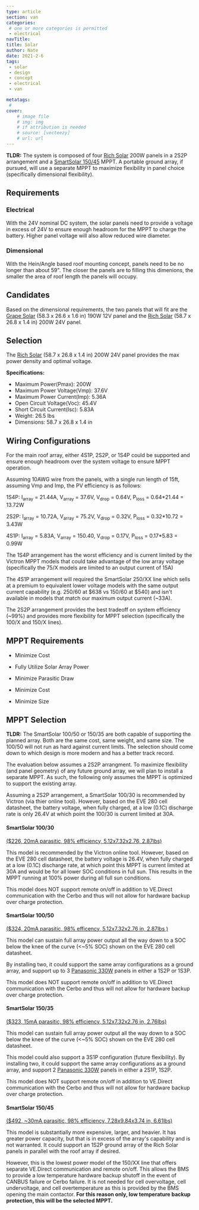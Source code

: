 ```yaml
---
type: article
section: van
categories: 
 # one or more categories is permitted
 - electrical
navTitle: 
title: Solar
author: Nate
date: 2021-2-6
tags:
 - solar
 - design
 - concept
 - electrical
 - van

metatags:
 #
cover: 
	# image file
	# img: img
	# if attribution is needed
	# source: [vecteezy]
	# url: url
---
```



**TLDR:**  The system is composed of four [Rich Solar](https://richsolar.com/products/200-watt-24-volt-solar-panel) 200W panels in a 2S2P arrangement and a [SmartSolar 150/45](https://www.victronenergy.com/upload/documents/Datasheet-SmartSolar-charge-controller-MPPT-150-45-up-to-150-70-EN.pdf) MPPT.  A portable ground array, if pursued, will use a separate MPPT to maximize flexibility in panel choice (specifically dimensional flexibility).

## Requirements

### Electrical

With the 24V nominal DC system, the solar panels need to provide a voltage in excess of 24V to ensure enough headroom for the MPPT to charge the battery.  Higher panel voltage will also allow reduced wire diameter.  

### Dimensional

With the Hein/Angle based roof mounting concept, panels need to be no longer than about 59".  The closer the panels are to filling this dimenions, the smaller the area of roof length the panels will occupy.

## Candidates

Based on the dimensional requirements, the two panels that will fit are the [Grape Solar](https://grapesolar.com/wp-content/uploads/GS-STAR-190W-US-Spec-Sheet.pdf)  (58.3 x 26.6 x 1.6 in) 190W 12V panel and the [Rich Solar](https://richsolar.com/products/200-watt-24-volt-solar-panel)  (58.7 x 26.8 x 1.4 in) 200W 24V panel.

## Selection

The [Rich Solar](https://richsolar.com/products/200-watt-24-volt-solar-panel)  (58.7 x 26.8 x 1.4 in) 200W 24V panel provides the max power density and optimal voltage.

**Specifications:**

- Maximum Power(Pmax): 200W
- Maximum Power Voltage(Vmp): 37.6V
- Maximum Power Current(Imp): 5.36A
- Open Circuit Voltage(Voc): 45.4V
- Short Circuit Current(Isc): 5.83A
- Weight: 26.5 lbs
- Dimensions: 58.7 x 26.8 x 1.4 in

## Wiring Configurations

For the main roof array, either 4S1P, 2S2P, or 1S4P could be supported and ensure enough headroom over the system voltage to ensure MPPT operation.

Assuming 10AWG wire from the panels, with a single run length of 15ft, assuming Vmp and Imp, the PV efficiency is as follows:

1S4P: I<sub>array</sub> = 21.44A, V<sub>array</sub> = 37.6V, V<sub>drop</sub> = 0.64V, P<sub>loss</sub> = 0.64*21.44 = 13.72W

2S2P: I<sub>array</sub> = 10.72A, V<sub>array</sub> = 75.2V, V<sub>drop</sub> = 0.32V, P<sub>loss</sub> = 0.32*10.72 = 3.43W

4S1P: I<sub>array</sub> = 5.83A, V<sub>array</sub> = 150.40, V<sub>drop</sub> = 0.17V, P<sub>loss</sub> = 0.17*5.83 = 0.99W

The 1S4P arrangement has the worst efficiency and is current limited by the Victron MPPT models that could take advantage of the low array voltage (specifically the 75/X models are limited to an output current of 15A)

The 4S1P arrangement will required the SmartSolar 250/XX line which sells at a premium to equivalent lower voltage models with the same output current capability (e.g. 250/60 at $638 vs 150/60 at $540) and isn't available in models that match our maximum output current (~33A).

The 2S2P arrangement provides the best tradeoff on system efficiency (~99%) and provides more flexibility for MPPT selection (specifically the 100/X and 150/X lines). 

## MPPT Requirements

* Minimize Cost

* Fully Utilize Solar Array Power

* Minimize Parasitic Draw

* Minimize Cost

* Minimize Size

## MPPT Selection

**TLDR:** The SmartSolar 100/50 or 150/35 are both capable of supporting the planned array.  Both are the same cost, same weight, and same size.  The 100/50 will not run as hard against current limits.  The selection should come down to which design is more modern and has a better track record.

The evaluation below assumes a 2S2P arrangment.  To maximize flexibility (and panel geometry) of any future ground array, we will plan to install a separate MPPT.  As such, the following only assumes the MPPT is optimized to support the existing array.

Assuming a 2S2P arrangement, a SmartSolar 100/30 is recommended by Victron (via thier online tool).  However, based on the EVE 280 cell datasheet, the battery voltage, when fully charged, at a low (0.1C) discharge rate is only 26.4V at which point the 100/30 is current limited at 30A.  

#### SmartSolar 100/30 

[($226, 20mA parasitic, 98% efficiency, 5.12x7.32x2.76, 2.87lbs)](https://www.victronenergy.com/upload/documents/Datasheet-SmartSolar-charge-controller-MPPT-100-30-&-100-50-EN.pdf) 

This model is recommended by the Victron online tool.  However, based on the EVE 280 cell datasheet, the battery voltage is 26.4V, when fully charged at a low (0.1C) discharge rate, at which point this MPPT is current limited at 30A and would be for all lower SOC conditions in full sun.  This results in the MPPT running at 100% power during all full sun conditions.

This model does NOT support remote on/off in addition to VE.Direct communication with the Cerbo and thus will not allow for hardware backup over charge protection.

#### SmartSolar 100/50 

[($324, 20mA parasitic, 98% efficency, 5.12x7.32x2.76 in, 2.87lbs )](https://www.victronenergy.com/upload/documents/Datasheet-SmartSolar-charge-controller-MPPT-100-30-&-100-50-EN.pdf) 

This model can sustain full array power output all the way down to a SOC below the knee of the curve (<~5% SOC) shown on the EVE 280 cell datasheet.

By installing two, it could support the same array configurations as a ground array, and support up to 3 [Panasonic 330W](https://panasonic.net/lifesolutions/solar/pdf/96/spec/N330_325SJ47Datasheet_190401_ol_LS.PDF) panels in either a 1S2P or 1S3P.

This model does NOT support remote on/off in addition to VE.Direct communication with the Cerbo and thus will not allow for hardware backup over charge protection.

#### SmartSolar 150/35 

[($323, 15mA parasitic, 98% efficiency, 5.12x7.32x2.76 in, 2.76lbs)](https://www.victronenergy.com/upload/documents/Datasheet-SmartSolar-charge-controller-MPPT-150-35-EN.pdf) 

This model can sustain full array power output all the way down to a SOC below the knee of the curve (<~5% SOC) shown on the EVE 280 cell datasheet.

This model could also support a 3S1P configuration (future flexibility).  By installing two, it could support the same array configurations as a ground array, and support 2 [Panasonic 330W](https://panasonic.net/lifesolutions/solar/pdf/96/spec/N330_325SJ47Datasheet_190401_ol_LS.PDF) panels in either a 2S1P, 1S2P.

This model does NOT support remote on/off in addition to VE.Direct communication with the Cerbo and thus will not allow for hardware backup over charge protection.

#### SmartSolar 150/45 

[($492, ~30mA parasitic, 98% efficiency, 7.28x9.84x3.74 in, 6.61lbs)](https://www.victronenergy.com/upload/documents/Datasheet-SmartSolar-charge-controller-MPPT-150-45-up-to-150-100-EN.pdf)

This model is substantially more expensive, larger, and heavier.  It has greater power capacity, but that is in excess of the array's capability and is not warranted.  It could support an 1S2P ground array of the Rich Solar panels in parallel with the roof array if desired.

However, this is the lowest power model of the 150/XX line that offers separate VE.Direct communication and remote on/off.  This allows the BMS to provide a low temperature hardware backup shutoff in the event of CANBUS failure or Cerbo failure.  It is not needed for cell overvoltage, cell undervoltage, and cell overtemperature as this is provided by the BMS opening the main contactor.  **For this reason only, low temperature backup protection, this will be the selected MPPT.**






